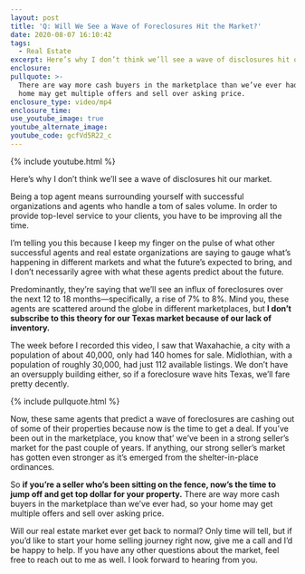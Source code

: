 ```yaml
---
layout: post
title: 'Q: Will We See a Wave of Foreclosures Hit the Market?'
date: 2020-08-07 16:10:42
tags:
  - Real Estate
excerpt: Here’s why I don’t think we’ll see a wave of disclosures hit our market.
enclosure:
pullquote: >-
  There are way more cash buyers in the marketplace than we’ve ever had, so your
  home may get multiple offers and sell over asking price.
enclosure_type: video/mp4
enclosure_time:
use_youtube_image: true
youtube_alternate_image:
youtube_code: gcfVd5R22_c
---
```


{% include youtube.html %}

Here’s why I don’t think we’ll see a wave of disclosures hit our market.

Being a top agent means surrounding yourself with successful organizations and agents who handle a tom of sales volume. In order to provide top-level service to your clients, you have to be improving all the time.&nbsp;

I’m telling you this because I keep my finger on the pulse of what other successful agents and real estate organizations are saying to gauge what’s happening in different markets and what the future’s expected to bring, and I don’t necessarily agree with what these agents predict about the future.&nbsp;

Predominantly, they’re saying that we’ll see an influx of foreclosures over the next 12 to 18 months—specifically, a rise of 7% to 8%. Mind you, these agents are scattered around the globe in different marketplaces, but **I don’t subscribe to this theory for our Texas market because of our lack of inventory.&nbsp;**

The week before I recorded this video, I saw that Waxahachie, a city with a population of about 40,000, only had 140 homes for sale. Midlothian, with a population of roughly 30,000, had just 112 available listings. We don’t have an oversupply building either, so if a foreclosure wave hits Texas, we’ll fare pretty decently.&nbsp;

{% include pullquote.html %}

Now, these same agents that predict a wave of foreclosures are cashing out of some of their properties because now is the time to get a deal. If you’ve been out in the marketplace, you know that’ we’ve been in a strong seller’s market for the past couple of years. If anything, our strong seller’s market has gotten even stronger as it’s emerged from the shelter-in-place ordinances.&nbsp;

So **if you’re a seller who’s been sitting on the fence, now’s the time to jump off and get top dollar for your property.** There are way more cash buyers in the marketplace than we’ve ever had, so your home may get multiple offers and sell over asking price.&nbsp;

Will our real estate market ever get back to normal? Only time will tell, but if you’d like to start your home selling journey right now, give me a call and I’d be happy to help. If you have any other questions about the market, feel free to reach out to me as well. I look forward to hearing from you.&nbsp;
